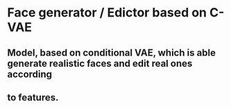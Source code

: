 # Face generator / Edictor based on C-VAE
## Model, based on conditional VAE, which is able generate realistic faces and edit real ones according
## to features.


